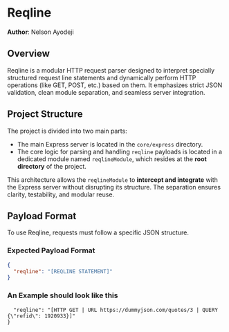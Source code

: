 # Reqline

**Author**: Nelson Ayodeji

## Overview

Reqline is a modular HTTP request parser designed to interpret specially structured request line statements and dynamically perform HTTP operations (like GET, POST, etc.) based on them. It emphasizes strict JSON validation, clean module separation, and seamless server integration.

## Project Structure

The project is divided into two main parts:

- The main Express server is located in the `core/express` directory.
- The core logic for parsing and handling `reqline` payloads is located in a dedicated module named `reqlineModule`, which resides at the **root directory** of the project.

This architecture allows the `reqlineModule` to **intercept and integrate** with the Express server without disrupting its structure. The separation ensures clarity, testability, and modular reuse.

## Payload Format

To use Reqline, requests must follow a specific JSON structure.

### Expected Payload Format

```json
{
  "reqline": "[REQLINE STATEMENT]"
}
```

### An Example should look like this

```{
  "reqline": "[HTTP GET | URL https://dummyjson.com/quotes/3 | QUERY {\"refid\": 1920933}]"
}
```
